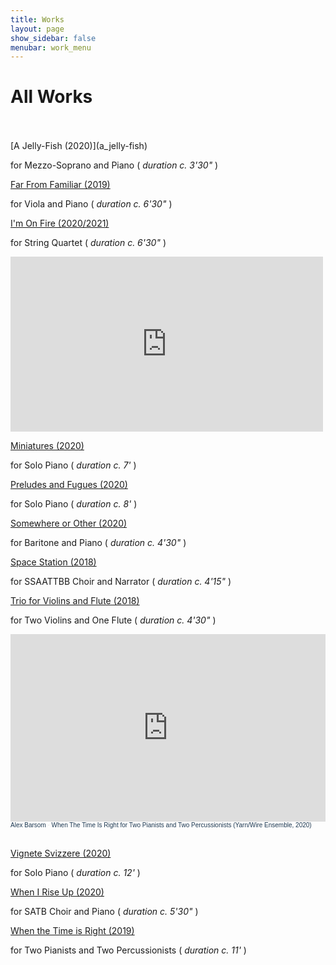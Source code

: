 ```yaml
---
title: Works
layout: page
show_sidebar: false
menubar: work_menu
---
```


# All Works
<br>
<br>
[A Jelly-Fish (2020)](a_jelly-fish)

for Mezzo-Soprano and Piano ( *duration c. 3'30"* )

[Far From Familiar (2019)](far_from_familiar)

for Viola and Piano ( *duration c. 6'30"* )

[I'm On Fire (2020/2021)](I'm_on_fire)

for String Quartet ( *duration c. 6'30"* )

<iframe width="500" height="280" src="https://www.youtube.com/embed/8q0CeNBiQUA" title="YouTube video player" frameborder="0" allow="accelerometer; autoplay; clipboard-write; encrypted-media; gyroscope; picture-in-picture" allowfullscreen></iframe>

[Miniatures (2020)](miniatures)

for Solo Piano ( *duration c. 7'* )

[Preludes and Fugues (2020)](preludes_and_fugues)

for Solo Piano ( *duration c. 8'* )

[Somewhere or Other (2020)](somewhere_or_other) 

for Baritone and Piano ( *duration c. 4'30"* )

[Space Station (2018)](space_station)

for SSAATTBB Choir and Narrator ( *duration c. 4'15"* )

[Trio for Violins and Flute (2018)](trio_for_violins_and_flute)

for Two Violins and One Flute ( *duration c. 4'30"* )

<iframe width="100%" height="300" scrolling="no" frameborder="no" allow="autoplay" src="https://w.soundcloud.com/player/?url=https%3A//api.soundcloud.com/tracks/955583422&color=%23ff5500&auto_play=false&hide_related=false&show_comments=true&show_user=true&show_reposts=false&show_teaser=true&visual=true"></iframe><div style="font-size: 10px; color: #cccccc;line-break: anywhere;word-break: normal;overflow: hidden;white-space: nowrap;text-overflow: ellipsis; font-family: Interstate,Lucida Grande,Lucida Sans Unicode,Lucida Sans,Garuda,Verdana,Tahoma,sans-serif;font-weight: 100;"><a href="https://soundcloud.com/user-52978723" title="Alex Barsom" target="_blank" style="color: #1D3851; text-decoration: none;">Alex Barsom</a> · <a href="https://soundcloud.com/user-52978723/when-the-time-is-right-for-two-pianists-and-two-percussionists-yarnwire-ensemble-2020" title="When The Time Is Right for Two Pianists and Two Percussionists (Yarn/Wire Ensemble, 2020)" target="_blank" style="color: #1D3851; text-decoration: none;">When The Time Is Right for Two Pianists and Two Percussionists (Yarn/Wire Ensemble, 2020)</a></div>
<br>

[Vignete Svizzere (2020)](vignette_svizzere)

for Solo Piano ( *duration c. 12'* )

[When I Rise Up (2020)](when_I_rise_up)

for SATB Choir and Piano ( *duration c. 5'30"* )

[When the Time is Right (2019)](when_the_time_is_right)

for Two Pianists and Two Percussionists ( *duration c. 11'* )